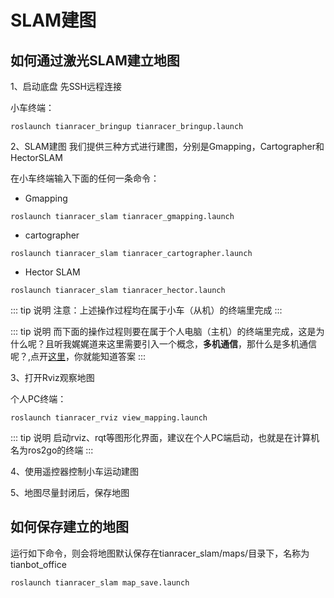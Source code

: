 # SLAM建图

## 如何通过激光SLAM建立地图

1、启动底盘
先SSH远程连接

小车终端：
```shell
roslaunch tianracer_bringup tianracer_bringup.launch
```

2、SLAM建图
我们提供三种方式进行建图，分别是Gmapping，Cartographer和HectorSLAM

在小车终端输入下面的任何一条命令：
- Gmapping
```shell
roslaunch tianracer_slam tianracer_gmapping.launch
```
- cartographer

```shell
roslaunch tianracer_slam tianracer_cartographer.launch 
```
- Hector SLAM
```shell
roslaunch tianracer_slam tianracer_hector.launch
```

::: tip 说明
注意：上述操作过程均在属于小车（从机）的终端里完成
:::

::: tip 说明
而下面的操作过程则要在属于个人电脑（主机）的终端里完成，这是为什么呢？且听我娓娓道来这里需要引入一个概念，**多机通信**，那什么是多机通信呢？,点开[这里](/ros2go/ros/multi_machine_communicate.md)，你就能知道答案
:::

3、打开Rviz观察地图

个人PC终端：
```shell
roslaunch tianracer_rviz view_mapping.launch
```

::: tip 说明
启动rviz、rqt等图形化界面，建议在个人PC端启动，也就是在计算机名为ros2go的终端
:::

4、使用遥控器控制小车运动建图

5、地图尽量封闭后，保存地图

## 如何保存建立的地图

运行如下命令，则会将地图默认保存在tianracer_slam/maps/目录下，名称为tianbot_office

```shell
roslaunch tianracer_slam map_save.launch
```
